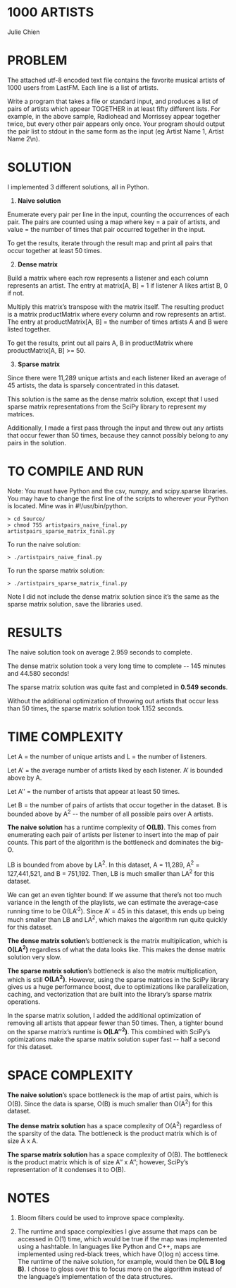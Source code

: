 # 1000 ARTISTS

Julie Chien

# PROBLEM

The attached utf-8 encoded text file contains the favorite musical artists of 1000 users from LastFM. Each line is a list of artists.

Write a program that takes a file or standard input, and produces a list of pairs of artists which appear TOGETHER in at least fifty different lists. For example, in the above sample, Radiohead and Morrissey appear together twice, but every other pair appears only once. Your program should output the pair list to stdout in the same form as the input (eg Artist Name 1, Artist Name 2\n).

# SOLUTION

I implemented 3 different solutions, all in Python. 

1. **Naive solution**

Enumerate every pair per line in the input, counting the occurrences of each pair. The pairs are counted using a map where key = a pair of artists, and value = the number of times that pair occurred together in the input. 

To get the results, iterate through the result map and print all pairs that occur together at least 50 times.

2. **Dense matrix**

Build a matrix where each row represents a listener and each column represents an artist. The entry at matrix[A, B] = 1 if listener A likes artist B, 0 if not. 

Multiply this matrix’s transpose with the matrix itself. The resulting product is a matrix productMatrix where every column and row represents an artist. The entry at productMatrix[A, B] = the number of times artists A and B were listed together.

To get the results, print out all pairs A, B in productMatrix where productMatrix[A, B] >= 50. 

3. **Sparse matrix**

Since there were 11,289 unique artists and each listener liked an average of 45 artists, the data is sparsely concentrated in this dataset. 

This solution is the same as the dense matrix solution, except that I used sparse matrix representations from the SciPy library to represent my matrices. 

Additionally, I made a first pass through the input and threw out any artists that occur fewer than 50 times, because they cannot possibly belong to any pairs in the solution.

# TO COMPILE AND RUN

Note: You must have Python and the csv, numpy, and scipy.sparse libraries. You may have to change the first line of the scripts to wherever your Python is located. Mine was in #!/usr/bin/python.

	> cd Source/
	> chmod 755 artistpairs_naive_final.py artistpairs_sparse_matrix_final.py

To run the naive solution:

	> ./artistpairs_naive_final.py

To run the sparse matrix solution:

	> ./artistpairs_sparse_matrix_final.py

Note I did not include the dense matrix solution since it’s the same as the sparse matrix solution, save the libraries used.

# RESULTS

The naive solution took on average 2.959 seconds to complete.

The dense matrix solution took a very long time to complete -- 145 minutes and 44.580 seconds!

The sparse matrix solution was quite fast and completed in **0.549 seconds**. 

Without the additional optimization of throwing out artists that occur less than 50 times, the sparse matrix solution took 1.152 seconds.

# TIME COMPLEXITY

Let A = the number of unique artists and L = the number of listeners.

Let A’ = the average number of artists liked by each listener. A’ is bounded above by A.

Let A’’ = the number of artists that appear at least 50 times.

Let B = the number of pairs of artists that occur together in the dataset. B is bounded above by A<sup>2</sup> -- the number of all possible pairs over A artists.

**The naive solution** has a runtime complexity of **O(L****B****)**. This comes from enumerating each pair of artists per listener to insert into the map of pair counts. This part of the algorithm is the bottleneck and dominates the big-O.

LB is bounded from above by LA<sup>2</sup>. In this dataset, A = 11,289, A<sup>2</sup> = 127,441,521, and B = 751,192. Then, LB is much smaller than LA<sup>2</sup> for this dataset.

We can get an even tighter bound: If we assume that there’s not too much variance in the length of the playlists, we can estimate the average-case running time to be O(LA’<sup>2</sup>). Since A’ = 45 in this dataset, this ends up being much smaller than LB and LA<sup>2</sup>, which makes the algorithm run quite quickly for this dataset.

**The dense matrix solution**’s bottleneck is the matrix multiplication, which is **O(LA<sup>2</sup>)** regardless of what the data looks like. This makes the dense matrix solution very slow.

**The sparse matrix solution**’s bottleneck is also the matrix multiplication, which is still **O(LA<sup>2</sup>)**. However, using the sparse matrices in the SciPy library gives us a huge performance boost, due to optimizations like parallelization, caching, and vectorization  that are built into the library’s sparse matrix operations. 

In the sparse matrix solution, I added the additional optimization of removing all artists that appear fewer than 50 times. Then, a tighter bound on the sparse matrix’s runtime is **O(LA’’<sup>2</sup>)**. This combined with SciPy’s optimizations make the sparse matrix solution super fast -- half a second for this dataset.

# SPACE COMPLEXITY

**The naive solution**’s space bottleneck is the map of artist pairs, which is O(B). Since the data is sparse,  O(B) is much smaller than O(A<sup>2</sup>) for this dataset.

**The dense matrix solution** has a space complexity of O(A<sup>2</sup>) regardless of the sparsity of the data. The bottleneck is the product matrix which is of size A x A.

**The sparse matrix solution** has a space complexity of O(B). The bottleneck is the product matrix which is of size A’’ x A’’; however, SciPy’s representation of it condenses it to O(B).

# NOTES

1. Bloom filters could be used to improve space complexity.

2. The runtime and space complexities I give assume that maps can be accessed in O(1) time, which would be true if the map was implemented using a hashtable. In languages like Python and C++, maps are implemented using red-black trees, which have O(log n) access time. The runtime of the naive solution, for example, would then be **O(L B log B)**. I chose to gloss over this to focus more on the algorithm instead of the language’s implementation of the data structures.

